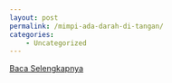 ```yaml
---
layout: post
permalink: /mimpi-ada-darah-di-tangan/
categories:
    - Uncategorized
---
```


[Baca Selengkapnya](/08)